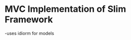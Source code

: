 MVC Implementation of Slim Framework
===========================================
-uses idiorm for models
